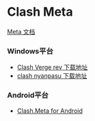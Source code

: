 # Clash Meta

[Meta 文档](https://wiki.metacubex.one/config/)

### Windows平台
- [Clash Verge rev 下载地址](https://github.com/clash-verge-rev/clash-verge-rev)
- [clash nyanpasu 下载地址](https://github.com/keiko233/clash-nyanpasu/releases)
### Android平台
- [Clash.Meta for Android](https://github.com/MetaCubeX/ClashMetaForAndroid/releases)

